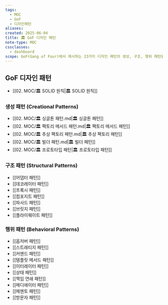 ```yaml
---
tags:
  - MOC
  - GoF
  - 디자인패턴
aliases: 
created: 2025-06-04
title: 🏛️ GoF 디자인 패턴
note-type: MOC
cssclasses:
  - dashboard
scope: GoF(Gang of Four)에서 제시하는 23가지 디자인 패턴의 생성, 구조, 행위 패턴을 분류하고 각 패턴의 상세 노트를 연결하는 중앙 허브 역할.
---
```


## GoF 디자인 패턴
- [[02. MOC/🏛️ SOLID 원칙|🏛️ SOLID 원칙]]

### 생성 패턴 (Creational Patterns)
- [[02. MOC/🏛️ 싱글톤 패턴.md|🏛️ 싱글톤 패턴]]
- [[02. MOC/🏛️ 팩토리 메서드 패턴.md|🏛️ 팩토리 메서드 패턴]]
- [[02. MOC/🏛️ 추상 팩토리 패턴.md|🏛️ 추상 팩토리 패턴]]
- [[02. MOC/🏛️ 빌더 패턴.md|🏛️ 빌더 패턴]]
- [[02. MOC/🏛️ 프로토타입 패턴|🏛️ 프로토타입 패턴]]

### 구조 패턴 (Structural Patterns)
- [[어댑터 패턴]]
- [[데코레이터 패턴]]
- [[프록시 패턴]]
- [[컴포지트 패턴]]
- [[파사드 패턴]]
- [[브릿지 패턴]]
- [[플라이웨이트 패턴]]

### 행위 패턴 (Behavioral Patterns)
- [[옵저버 패턴]]
- [[스트래티지 패턴]]
- [[커맨드 패턴]]
- [[템플릿 메서드 패턴]]
- [[이터레이터 패턴]]
- [[상태 패턴]]
- [[책임 연쇄 패턴]]
- [[메디에이터 패턴]]
- [[메멘토 패턴]]
- [[방문자 패턴]]